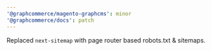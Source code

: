 ```yaml
---
'@graphcommerce/magento-graphcms': minor
'@graphcommerce/docs': patch
---
```


Replaced `next-sitemap` with page router based robots.txt & sitemaps.
